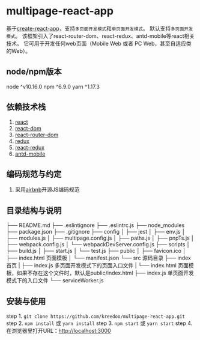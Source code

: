 # multipage-react-app

基于[create-react-app](https://create-react-app.dev/)，支持`多页面开发模式`和`单页面开发模式`。
默认支持`多页面开发模式`。
该框架引入了react-router-dom、react-redux、antd-mobile等react相关技术。
它可用于开发任何web页面（Mobile Web 或者 PC Web，甚至自适应类的Web）。

## node/npm版本
node ^v10.16.0
npm ^6.9.0
yarn ^1.17.3

## 依赖技术栈
1. [react](https://reactjs.org/)
2. [react-dom](https://reactjs.org/)
3. [react-router-dom](https://reacttraining.com/react-router/)
4. [redux](https://redux.js.org/)
5. [react-redux](https://redux.js.org/basics/usage-with-react)
7. [antd-mobile](https://mobile.ant.design/docs/react/introduce-cn)

## 编码规范与约定
1. 采用[airbnb](https://github.com/airbnb/javascript)开源JS编码规范

## 目录结构与说明

├── README.md
├── .eslintignore
├── .eslintrc.js
├── node_modules
├── package.json
├── .gitignore
├── config
│   ├── jest
│   ├── env.js
│   ├── modules.js
│   ├── multipage.config.js
│   ├── paths.js
│   ├── pnpTs.js
│   ├── webpack.config.js
│   └── webpackDevServer.config.js
├── scripts
│   ├── build.js
│   ├── start.js
│   └── test.js
├── public
│   ├── favicon.ico
│   ├── index.html 页面模板
│   └── manifest.json
└── src 源码目录
    ├── index 首页
    |   ├── index.js 多页面开发模式下的页面入口文件
    |   └── index.html 页面模板，如果不存在这个文件时，默认是public/index.html
    ├── index.js 单页面开发模式下的入口文件
    └── serviceWorker.js

## 安装与使用
step 1. `git clone https://github.com/kreedoo/multipage-react-app.git`
step 2. `npm install` 或 `yarn install`
step 3. `npm start` 或 `yarn start`
step 4. 在浏览器里打开URL：[http://localhost:3000](http://localhost:3000)
